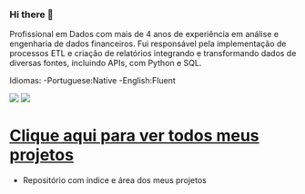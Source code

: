 ### Hi there 👋
Profissional em Dados com mais de 4 anos de experiência em análise e engenharia de dados financeiros. Fui responsável pela implementação de processos ETL e criação de relatórios integrando e transformando dados de diversas fontes, incluindo APIs, com Python e SQL.

Idiomas:
-Portuguese:Native
-English:Fluent

<a href = "mailto:rosseto.analytics@gmail.com"><img loading="lazy" src="https://img.shields.io/badge/Gmail-D14836?style=for-the-badge&logo=gmail&logoColor=white" target="_blank"></a> <a href="https://www.linkedin.com/in/joaorosseto//" target="_blank"><img loading="lazy" src="https://img.shields.io/badge/-LinkedIn-%230077B5?style=for-the-badge&logo=linkedin&logoColor=white" target="_blank"></a>   


# [Clique aqui para ver todos meus projetos](https://github.com/RossetoAnalytics/Repository)
- Repositório com índice e área dos meus projetos 
